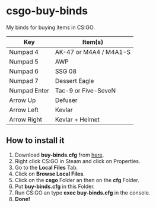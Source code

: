 ﻿# csgo-buy-binds
 My binds for buying items in CS:GO.
 
 
| Key | Item(s) |
|--|--|
| Numpad 4 | AK-47 or M4A4 / M4A1-S |
| Numpad 5 | AWP |
| Numpad 6 | SSG 08 |
| Numpad 7 | Dessert Eagle |
| Numpad Enter | Tac-9 or Five-SeveN |
| Arrow Up | Defuser |
| Arrow Left | Kevlar |
| Arrow Right | Kevlar + Helmet |

## How to install it

 1. Download **buy-binds.cfg** from [here](https://github.com/dennisbilon/csgo-buy-binds/archive/main.zip).
 2. Right click CS:GO in Steam and click on Properties.
 3. Go to the **Local Files** Tab.
 4. Click on **Browse Local Files**.
 5. Click on the **csgo** Folder an then on the **cfg** Folder.
 6. Put **buy-binds.cfg** in this Folder.
 7. Run CS:GO an type **exec buy-binds.cfg** in the console.
 8. **Done!**
